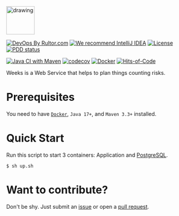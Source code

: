 <img src="logo.jpeg" alt="drawing" style="width:75px;"/>

[![DevOps By Rultor.com](https://www.rultor.com/b/yegor256/rultor)](https://www.rultor.com/p/yegor256/rultor)
[![We recommend IntelliJ IDEA](https://www.elegantobjects.org/intellij-idea.svg)](https://www.jetbrains.com/idea/)
[![License](https://img.shields.io/badge/license-MIT-green.svg)](https://github.com/h1alexbel/weeks/blob/master/LICENSE)
[![PDD status](http://www.0pdd.com/svg?name=h1alexbel/weeks)](http://www.0pdd.com/p?name=h1alexbel/weeks)

[![Java CI with Maven](https://github.com/h1alexbel/weeks/actions/workflows/maven.yml/badge.svg)](https://github.com/h1alexbel/weeks/actions/workflows/maven.yml)
[![codecov](https://codecov.io/github/h1alexbel/weeks/branch/master/graph/badge.svg?token=H0DGTD88KX)](https://codecov.io/github/h1alexbel/weeks)
[![Docker](https://img.shields.io/docker/v/abialiauski/weeks/latest)](https://hub.docker.com/repository/docker/abialiauski/weeks/general)
[![Hits-of-Code](https://hitsofcode.com/github/h1alexbel/weeks)](https://hitsofcode.com/view/github/h1alexbel/weeks)

Weeks is a Web Service that helps to plan things counting risks.

# Prerequisites

You need to have [```Docker```](https://www.docker.com), ```Java 17+```, and ```Maven 3.3+``` installed.

# Quick Start

Run this script to start 3 containers: Application and [PostgreSQL](https://www.postgresql.org).

```shell
$ sh up.sh
```

# Want to contribute?

Don't be shy. Just submit an [issue](https://github.com/h1alexbel/mbook/issues) or open
a [pull request](https://github.com/h1alexbel/mbook/pulls).